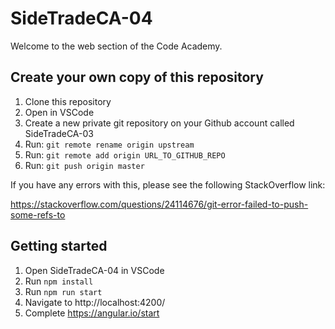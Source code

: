 # SideTradeCA-04

Welcome to the web section of the Code Academy.

## Create your own copy of this repository

1. Clone this repository
2. Open in VSCode
3. Create a new private git repository on your Github account called SideTradeCA-03
3. Run: `git remote rename origin upstream`
4. Run: `git remote add origin URL_TO_GITHUB_REPO`
5. Run: `git push origin master`

If you have any errors with this, please see the following StackOverflow link:

https://stackoverflow.com/questions/24114676/git-error-failed-to-push-some-refs-to

## Getting started

1. Open SideTradeCA-04 in VSCode
2. Run `npm install`
3. Run `npm run start`
4. Navigate to http://localhost:4200/
5. Complete https://angular.io/start
